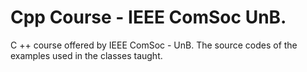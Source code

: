 # Cpp Course - IEEE ComSoc UnB.
C ++ course offered by IEEE ComSoc - UnB. The source codes of the examples used in the classes taught.
